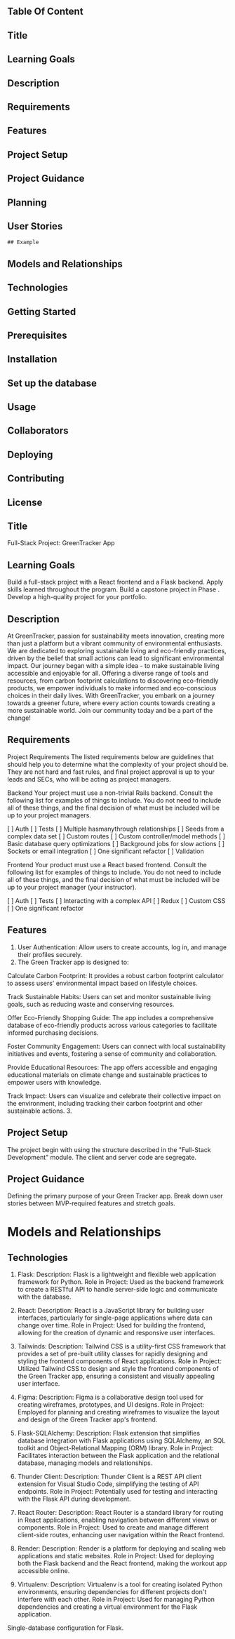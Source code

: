 ## Table Of Content

## Title
## Learning Goals
## Description
## Requirements
## Features
## Project Setup
## Project Guidance
## Planning
## User Stories
    ## Example
## Models and Relationships
## Technologies
## Getting Started
## Prerequisites
## Installation
## Set up the database
## Usage
## Collaborators
## Deploying
## Contributing
## License


## Title
Full-Stack Project: GreenTracker App

## Learning Goals
Build a full-stack project with a React frontend and a Flask backend.
Apply skills learned throughout the program.
Build  a capstone project in Phase .
Develop a high-quality project for your portfolio.

## Description
At GreenTracker, passion for sustainability meets innovation, creating more than just a platform but a vibrant community of environmental enthusiasts. We are dedicated to exploring sustainable living and eco-friendly practices, driven by the belief that small actions can lead to significant environmental impact. Our journey began with a simple idea - to make sustainable living accessible and enjoyable for all. Offering a diverse range of tools and resources, from carbon footprint calculations to discovering eco-friendly products, we empower individuals to make informed and eco-conscious choices in their daily lives. With GreenTracker, you embark on a journey towards a greener future, where every action counts towards creating a more sustainable world. Join our community today and be a part of the change!




## Requirements

Project Requirements
The listed requirements below are guidelines that should help you to determine what the complexity of your project should be. They are not hard and fast rules, and final project approval is up to your leads and SECs, who will be acting as project managers.

Backend
Your project must use a non-trivial Rails backend. Consult the following list for examples of things to include. You do not need to include all of these things, and the final decision of what must be included will be up to your project managers.

[ ] Auth
[ ] Tests
[ ] Multiple hasmanythrough relationships
[ ] Seeds from a complex data set
[ ] Custom routes
[ ] Custom controller/model methods
[ ] Basic database query optimizations
[ ] Background jobs for slow actions
[ ] Sockets or email integration
[ ] One significant refactor
[ ] Validation

Frontend
Your product must use a React based frontend. Consult the following list for examples of things to include. You do not need to include all of these things, and the final decision of what must be included will be up to your project manager (your instructor).

[ ] Auth
[ ] Tests
[ ] Interacting with a complex API
[ ] Redux
[ ] Custom CSS
[ ] One significant refactor


## Features
1. User Authentication: Allow users to create accounts, log in, and manage their profiles securely.
2. The Green Tracker app is designed to:

Calculate Carbon Footprint: It provides a robust carbon footprint calculator to assess users' environmental impact based on lifestyle choices.

Track Sustainable Habits: Users can set and monitor sustainable living goals, such as reducing waste and conserving resources.

Offer Eco-Friendly Shopping Guide: The app includes a comprehensive database of eco-friendly products across various categories to facilitate informed purchasing decisions.

Foster Community Engagement: Users can connect with local sustainability initiatives and events, fostering a sense of community and collaboration.

Provide Educational Resources: The app offers accessible and engaging educational materials on climate change and sustainable practices to empower users with knowledge.

Track Impact: Users can visualize and celebrate their collective impact on the environment, including tracking their carbon footprint and other sustainable actions.
3. 


## Project Setup
The project begin with using the structure described in the "Full-Stack Development" module. The client and server code are segregate.

## Project Guidance
Defining the primary purpose of your Green Tracker app. Break down user stories between MVP-required features and stretch goals.

# Models and Relationships


## Technologies
1. Flask:
Description: Flask is a lightweight and flexible web application framework for Python. Role in Project: Used as the backend framework to create a RESTful API to handle server-side logic and communicate with the database.

2. React:
Description: React is a JavaScript library for building user interfaces, particularly for single-page applications where data can change over time. Role in Project: Used for building the frontend, allowing for the creation of dynamic and responsive user interfaces.

3. Tailwinds:
Description: Tailwind CSS is a utility-first CSS framework that provides a set of pre-built utility classes for rapidly designing and styling the frontend components of React applications. Role in Project: Utilized Tailwind CSS to design and style the frontend components of the Green Tracker app, ensuring a consistent and visually appealing user interface.

4. Figma:
Description: Figma is a collaborative design tool used for creating wireframes, prototypes, and UI designs. Role in Project: Employed for planning and creating wireframes to visualize the layout and design of the Green Tracker app's frontend.

5. Flask-SQLAlchemy:
Description: Flask extension that simplifies database integration with Flask applications using SQLAlchemy, an SQL toolkit and Object-Relational Mapping (ORM) library. Role in Project: Facilitates interaction between the Flask application and the relational database, managing models and relationships.

6. Thunder Client:
Description: Thunder Client is a REST API client extension for Visual Studio Code, simplifying the testing of API endpoints. Role in Project: Potentially used for testing and interacting with the Flask API during development.

7. React Router:
Description: React Router is a standard library for routing in React applications, enabling navigation between different views or components. Role in Project: Used to create and manage different client-side routes, enhancing user navigation within the React frontend.

7. Render:
Description: Render is a platform for deploying and scaling web applications and static websites. Role in Project: Used for deploying both the Flask backend and the React frontend, making the workout app accessible online.

8. Virtualenv:
Description: Virtualenv is a tool for creating isolated Python environments, ensuring dependencies for different projects don't interfere with each other. Role in Project: Used for managing Python dependencies and creating a virtual environment for the Flask application.
















Single-database configuration for Flask.

